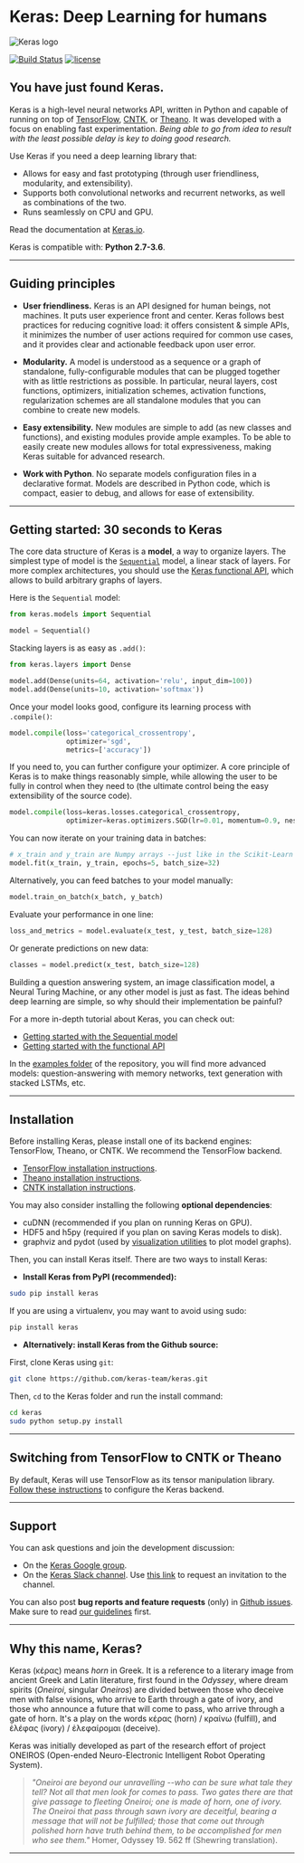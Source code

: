 ﻿# Keras: Deep Learning for humans

![Keras logo](https://s3.amazonaws.com/keras.io/img/keras-logo-2018-large-1200.png)

[![Build Status](https://travis-ci.org/keras-team/keras.svg?branch=master)](https://travis-ci.org/keras-team/keras)
[![license](https://img.shields.io/github/license/mashape/apistatus.svg?maxAge=2592000)](https://github.com/keras-team/keras/blob/master/LICENSE)

## You have just found Keras.

Keras is a high-level neural networks API, written in Python and capable of running on top of [TensorFlow](https://github.com/tensorflow/tensorflow), [CNTK](https://github.com/Microsoft/cntk), or [Theano](https://github.com/Theano/Theano). It was developed with a focus on enabling fast experimentation. *Being able to go from idea to result with the least possible delay is key to doing good research.*

Use Keras if you need a deep learning library that:

- Allows for easy and fast prototyping (through user friendliness, modularity, and extensibility).
- Supports both convolutional networks and recurrent networks, as well as combinations of the two.
- Runs seamlessly on CPU and GPU.

Read the documentation at [Keras.io](https://keras.io).

Keras is compatible with: __Python 2.7-3.6__.


------------------


## Guiding principles

- __User friendliness.__ Keras is an API designed for human beings, not machines. It puts user experience front and center. Keras follows best practices for reducing cognitive load: it offers consistent & simple APIs, it minimizes the number of user actions required for common use cases, and it provides clear and actionable feedback upon user error.

- __Modularity.__ A model is understood as a sequence or a graph of standalone, fully-configurable modules that can be plugged together with as little restrictions as possible. In particular, neural layers, cost functions, optimizers, initialization schemes, activation functions, regularization schemes are all standalone modules that you can combine to create new models.

- __Easy extensibility.__ New modules are simple to add (as new classes and functions), and existing modules provide ample examples. To be able to easily create new modules allows for total expressiveness, making Keras suitable for advanced research.

- __Work with Python__. No separate models configuration files in a declarative format. Models are described in Python code, which is compact, easier to debug, and allows for ease of extensibility.


------------------


## Getting started: 30 seconds to Keras

The core data structure of Keras is a __model__, a way to organize layers. The simplest type of model is the [`Sequential`](https://keras.io/getting-started/sequential-model-guide) model, a linear stack of layers. For more complex architectures, you should use the [Keras functional API](https://keras.io/getting-started/functional-api-guide), which allows to build arbitrary graphs of layers.

Here is the `Sequential` model:

```python
from keras.models import Sequential

model = Sequential()
```

Stacking layers is as easy as `.add()`:

```python
from keras.layers import Dense

model.add(Dense(units=64, activation='relu', input_dim=100))
model.add(Dense(units=10, activation='softmax'))
```

Once your model looks good, configure its learning process with `.compile()`:

```python
model.compile(loss='categorical_crossentropy',
              optimizer='sgd',
              metrics=['accuracy'])
```

If you need to, you can further configure your optimizer. A core principle of Keras is to make things reasonably simple, while allowing the user to be fully in control when they need to (the ultimate control being the easy extensibility of the source code).
```python
model.compile(loss=keras.losses.categorical_crossentropy,
              optimizer=keras.optimizers.SGD(lr=0.01, momentum=0.9, nesterov=True))
```

You can now iterate on your training data in batches:

```python
# x_train and y_train are Numpy arrays --just like in the Scikit-Learn API.
model.fit(x_train, y_train, epochs=5, batch_size=32)
```

Alternatively, you can feed batches to your model manually:

```python
model.train_on_batch(x_batch, y_batch)
```

Evaluate your performance in one line:

```python
loss_and_metrics = model.evaluate(x_test, y_test, batch_size=128)
```

Or generate predictions on new data:

```python
classes = model.predict(x_test, batch_size=128)
```

Building a question answering system, an image classification model, a Neural Turing Machine, or any other model is just as fast. The ideas behind deep learning are simple, so why should their implementation be painful?

For a more in-depth tutorial about Keras, you can check out:

- [Getting started with the Sequential model](https://keras.io/getting-started/sequential-model-guide)
- [Getting started with the functional API](https://keras.io/getting-started/functional-api-guide)

In the [examples folder](https://github.com/keras-team/keras/tree/master/examples) of the repository, you will find more advanced models: question-answering with memory networks, text generation with stacked LSTMs, etc.


------------------


## Installation

Before installing Keras, please install one of its backend engines: TensorFlow, Theano, or CNTK. We recommend the TensorFlow backend.

- [TensorFlow installation instructions](https://www.tensorflow.org/install/).
- [Theano installation instructions](http://deeplearning.net/software/theano/install.html#install).
- [CNTK installation instructions](https://docs.microsoft.com/en-us/cognitive-toolkit/setup-cntk-on-your-machine).

You may also consider installing the following **optional dependencies**:

- cuDNN (recommended if you plan on running Keras on GPU).
- HDF5 and h5py (required if you plan on saving Keras models to disk).
- graphviz and pydot (used by [visualization utilities](https://keras.io/visualization/) to plot model graphs).

Then, you can install Keras itself. There are two ways to install Keras:

- **Install Keras from PyPI (recommended):**

```sh
sudo pip install keras
```

If you are using a virtualenv, you may want to avoid using sudo:

```sh
pip install keras
```

- **Alternatively: install Keras from the Github source:**

First, clone Keras using `git`:

```sh
git clone https://github.com/keras-team/keras.git
```

 Then, `cd` to the Keras folder and run the install command:
```sh
cd keras
sudo python setup.py install
```

------------------


## Switching from TensorFlow to CNTK or Theano

By default, Keras will use TensorFlow as its tensor manipulation library. [Follow these instructions](https://keras.io/backend/) to configure the Keras backend.

------------------


## Support

You can ask questions and join the development discussion:

- On the [Keras Google group](https://groups.google.com/forum/#!forum/keras-users).
- On the [Keras Slack channel](https://kerasteam.slack.com). Use [this link](https://keras-slack-autojoin.herokuapp.com/) to request an invitation to the channel.

You can also post **bug reports and feature requests** (only) in [Github issues](https://github.com/keras-team/keras/issues). Make sure to read [our guidelines](https://github.com/keras-team/keras/blob/master/CONTRIBUTING.md) first.


------------------


## Why this name, Keras?

Keras (κέρας) means _horn_ in Greek. It is a reference to a literary image from ancient Greek and Latin literature, first found in the _Odyssey_, where dream spirits (_Oneiroi_, singular _Oneiros_) are divided between those who deceive men with false visions, who arrive to Earth through a gate of ivory, and those who announce a future that will come to pass, who arrive through a gate of horn. It's a play on the words κέρας (horn) / κραίνω (fulfill), and ἐλέφας (ivory) / ἐλεφαίρομαι (deceive).

Keras was initially developed as part of the research effort of project ONEIROS (Open-ended Neuro-Electronic Intelligent Robot Operating System).

>_"Oneiroi are beyond our unravelling --who can be sure what tale they tell? Not all that men look for comes to pass. Two gates there are that give passage to fleeting Oneiroi; one is made of horn, one of ivory. The Oneiroi that pass through sawn ivory are deceitful, bearing a message that will not be fulfilled; those that come out through polished horn have truth behind them, to be accomplished for men who see them."_ Homer, Odyssey 19. 562 ff (Shewring translation).

------------------

